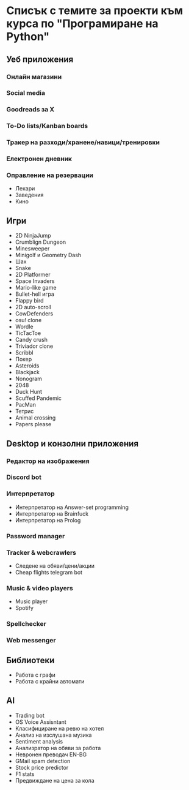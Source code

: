 # Списък с темите за проекти към курса по "Програмиране на Python"

## Уеб приложения

### Онлайн магазини

### Social media

### Goodreads за X

### To-Do lists/Kanban boards

### Тракер на разходи/хранене/навици/тренировки

### Електронен дневник

### Оправление на резервации

- Лекари
- Заведения
- Кино

## Игри

- 2D NinjaJump
- Crumblign Dungeon
- Minesweeper
- Minigolf и Geometry Dash
- Шах
- Snake
- 2D Platformer
- Space Invaders
- Mario-like game
- Bullet-hell игра
- Flappy bird
- 2D auto-scroll
- CowDefenders
- osu! clone
- Wordle
- TicTacToe
- Candy crush
- Triviador clone
- Scribbl
- Покер
- Asteroids
- Blackjack
- Nonogram
- 2048
- Duck Hunt
- Scuffed Pandemic
- PacMan
- Тетрис
- Animal crossing
- Papers please

## Desktop и конзолни приложения

### Редактор на изображения

### Discord bot

### Интерпретатор

- Интерпретатор на Answer-set programming
- Интерпретатор на Brainfuck
- Интерпретатор на Prolog

### Password manager

### Tracker & webcrawlers

- Следене на обяви/цени/акции
- Cheap flights telegram bot

### Music & video players

- Music player
- Spotify

### Spellchecker

### Web messenger

## Библиотеки

- Работа с графи
- Работа с крайни автомати

## AI

- Trading bot
- OS Voice Assisntant
- Класифициране на ревю на хотел
- Анализ на изслушана музика
- Sentiment analysis
- Анализратор на обяви за работа
- Невронен преводач EN-BG
- GMail spam detection
- Stock price predictor
- F1 stats
- Предвиждане на цена за кола
